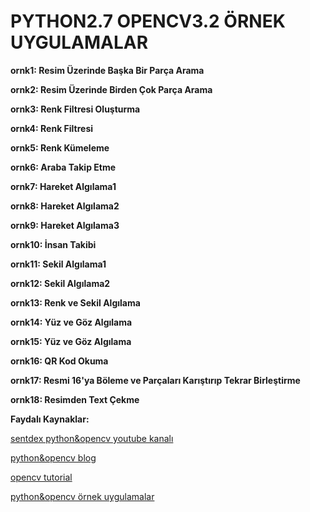 # PYTHON2.7 OPENCV3.2 ÖRNEK UYGULAMALAR

**ornk1: Resim Üzerinde Başka Bir Parça Arama**

**ornk2: Resim Üzerinde Birden Çok Parça Arama**

**ornk3: Renk Filtresi Oluşturma**

**ornk4: Renk Filtresi**

**ornk5: Renk Kümeleme**

**ornk6: Araba Takip Etme**

**ornk7: Hareket Algılama1**

**ornk8: Hareket Algılama2**

**ornk9: Hareket Algılama3**

**ornk10: İnsan Takibi**

**ornk11: Sekil Algılama1**

**ornk12: Sekil Algılama2**

**ornk13: Renk ve Sekil Algılama**

**ornk14: Yüz ve Göz Algılama**

**ornk15: Yüz ve Göz Algılama**

**ornk16: QR Kod Okuma**

**ornk17: Resmi 16'ya Böleme ve Parçaları Karıştırıp Tekrar Birleştirme**

**ornk18: Resimden Text Çekme**





**Faydalı Kaynaklar:**

[sentdex python&opencv youtube kanalı](https://www.youtube.com/watch?v=Z78zbnLlPUA&list=PLQVvvaa0QuDdttJXlLtAJxJetJcqmqlQq)

[python&opencv blog](http://mavienginberk.blogspot.com.tr/search/label/opencv%20python)

[opencv tutorial](https://docs.opencv.org/trunk/d6/d00/tutorial_py_root.html)

[python&opencv örnek uygulamalar](https://www.pyimagesearch.com/)
